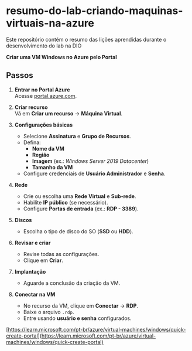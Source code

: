 # resumo-do-lab-criando-maquinas-virtuais-na-azure
Este repositório contém o resumo das lições aprendidas durante o desenvolvimento do lab na DIO

**Criar uma VM Windows no Azure pelo Portal**

## Passos

1. **Entrar no Portal Azure**  
   Acesse [portal.azure.com](https://portal.azure.com).

2. **Criar recurso**  
   Vá em **Criar um recurso** → **Máquina Virtual**.

3. **Configurações básicas**  
   - Selecione **Assinatura** e **Grupo de Recursos**.  
   - Defina:
     - **Nome da VM**
     - **Região**
     - **Imagem** (ex.: *Windows Server 2019 Datacenter*)  
     - **Tamanho da VM**  
   - Configure credenciais de **Usuário Administrador** e **Senha**.

4. **Rede**  
   - Crie ou escolha uma **Rede Virtual** e **Sub-rede**.  
   - Habilite **IP público** (se necessário).  
   - Configure **Portas de entrada** (ex.: **RDP - 3389**).

5. **Discos**  
   - Escolha o tipo de disco do SO (**SSD** ou **HDD**).

6. **Revisar e criar**  
   - Revise todas as configurações.  
   - Clique em **Criar**.

7. **Implantação**  
   - Aguarde a conclusão da criação da VM.

8. **Conectar na VM**  
   - No recurso da VM, clique em **Conectar** → **RDP**.  
   - Baixe o arquivo `.rdp`.  
   - Entre usando **usuário e senha** configurados.

[https://learn.microsoft.com/pt-br/azure/virtual-machines/windows/quick-create-portal](https://learn.microsoft.com/pt-br/azure/virtual-machines/windows/quick-create-portal)
